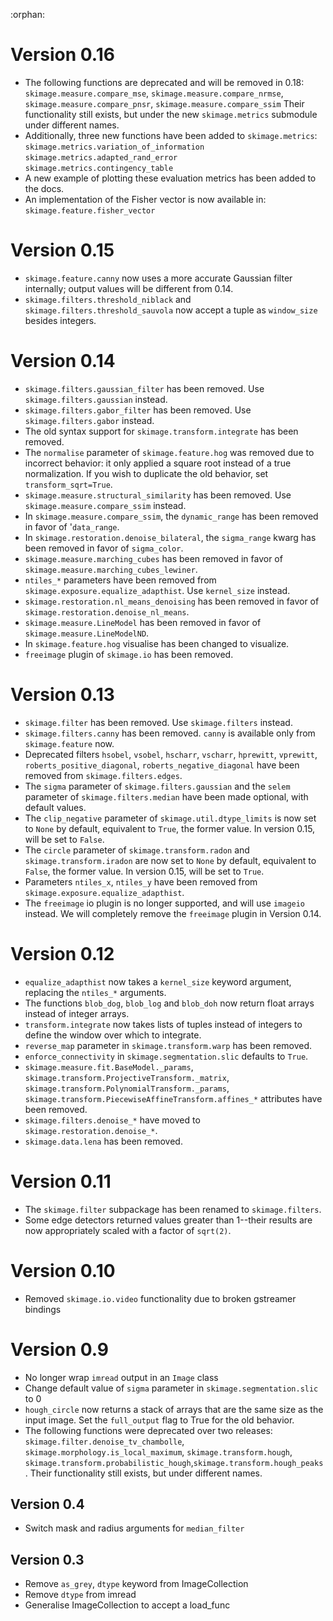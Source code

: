 :orphan:

# Version 0.16

- The following functions are deprecated and will be removed in 0.18:
  `skimage.measure.compare_mse`,
  `skimage.measure.compare_nrmse`,
  `skimage.measure.compare_pnsr`,
  `skimage.measure.compare_ssim`
  Their functionality still exists, but under the new `skimage.metrics`
  submodule under different names.
- Additionally, three new functions have been added to `skimage.metrics`:
  `skimage.metrics.variation_of_information`
  `skimage.metrics.adapted_rand_error`
  `skimage.metrics.contingency_table`
- A new example of plotting these evaluation metrics has been added to the docs.
- An implementation of the Fisher vector is now available in:
  ``skimage.feature.fisher_vector``

# Version 0.15

- `skimage.feature.canny` now uses a more accurate Gaussian filter
  internally; output values will be different from 0.14.
- `skimage.filters.threshold_niblack` and
  `skimage.filters.threshold_sauvola`
  now accept a tuple as `window_size` besides integers.

# Version 0.14

- `skimage.filters.gaussian_filter` has been removed. Use
  `skimage.filters.gaussian` instead.
- `skimage.filters.gabor_filter` has been removed. Use
  `skimage.filters.gabor` instead.
- The old syntax support for `skimage.transform.integrate` has been removed.
- The `normalise` parameter of `skimage.feature.hog` was removed due to
  incorrect behavior: it only applied a square root instead of a true
  normalization. If you wish to duplicate the old behavior, set
  `transform_sqrt=True`.
- `skimage.measure.structural_similarity` has been removed. Use
  `skimage.measure.compare_ssim` instead.
- In `skimage.measure.compare_ssim`, the `dynamic_range` has been removed in
  favor of '`data_range`.
- In `skimage.restoration.denoise_bilateral`, the `sigma_range` kwarg has
  been removed in favor of `sigma_color`.
- `skimage.measure.marching_cubes` has been removed in favor of
  `skimage.measure.marching_cubes_lewiner`.
- `ntiles_*` parameters have been removed from
  `skimage.exposure.equalize_adapthist`. Use `kernel_size` instead.
- `skimage.restoration.nl_means_denoising` has been removed in
  favor of `skimage.restoration.denoise_nl_means`.
- `skimage.measure.LineModel` has been removed in favor of
  `skimage.measure.LineModelND`.
- In `skimage.feature.hog` visualise has been changed to visualize.
- `freeimage` plugin of `skimage.io` has been removed.

# Version 0.13

- `skimage.filter` has been removed. Use `skimage.filters` instead.
- `skimage.filters.canny` has been removed.
  `canny` is available only from `skimage.feature` now.
- Deprecated filters `hsobel`, `vsobel`, `hscharr`, `vscharr`, `hprewitt`,
  `vprewitt`, `roberts_positive_diagonal`, `roberts_negative_diagonal` have
  been removed from `skimage.filters.edges`.
- The `sigma` parameter of `skimage.filters.gaussian` and the `selem` parameter
  of `skimage.filters.median` have been made optional, with default
  values.
- The `clip_negative` parameter of `skimage.util.dtype_limits` is now set
  to `None` by default, equivalent to `True`, the former value. In version
  0.15, will be set to `False`.
- The `circle` parameter of `skimage.transform.radon` and `skimage.transform.iradon`
  are now set to `None` by default, equivalent to `False`, the former value. In version
  0.15, will be set to `True`.
- Parameters `ntiles_x`, `ntiles_y` have been removed from
  `skimage.exposure.equalize_adapthist`.
- The `freeimage` io plugin is no longer supported, and will use `imageio`
  instead. We will completely remove the `freeimage` plugin in Version 0.14.

# Version 0.12

- `equalize_adapthist` now takes a `kernel_size` keyword argument, replacing
  the `ntiles_*` arguments.
- The functions `blob_dog`, `blob_log` and `blob_doh` now return float
  arrays instead of integer arrays.
- `transform.integrate` now takes lists of tuples instead of integers
  to define the window over which to integrate.
- `reverse_map` parameter in `skimage.transform.warp` has been removed.
- `enforce_connectivity` in `skimage.segmentation.slic` defaults to `True`.
- `skimage.measure.fit.BaseModel._params`,
  `skimage.transform.ProjectiveTransform._matrix`,
  `skimage.transform.PolynomialTransform._params`,
  `skimage.transform.PiecewiseAffineTransform.affines_*` attributes
  have been removed.
- `skimage.filters.denoise_*` have moved to `skimage.restoration.denoise_*`.
- `skimage.data.lena` has been removed.

# Version 0.11

- The `skimage.filter` subpackage has been renamed to `skimage.filters`.
- Some edge detectors returned values greater than 1--their results are now
  appropriately scaled with a factor of `sqrt(2)`.

# Version 0.10

- Removed `skimage.io.video` functionality due to broken gstreamer bindings

# Version 0.9

- No longer wrap `imread` output in an `Image` class
- Change default value of `sigma` parameter in `skimage.segmentation.slic`
  to 0
- `hough_circle` now returns a stack of arrays that are the same size as the
  input image. Set the `full_output` flag to True for the old behavior.
- The following functions were deprecated over two releases:
  `skimage.filter.denoise_tv_chambolle`,
  `skimage.morphology.is_local_maximum`, `skimage.transform.hough`,
  `skimage.transform.probabilistic_hough`,`skimage.transform.hough_peaks`.
  Their functionality still exists, but under different names.

## Version 0.4

- Switch mask and radius arguments for `median_filter`

## Version 0.3

- Remove `as_grey`, `dtype` keyword from ImageCollection
- Remove `dtype` from imread
- Generalise ImageCollection to accept a load_func
